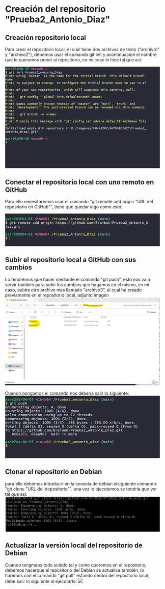# Creación del repositorio "Prueba2_Antonio_Diaz"

## Creación repositorio local
Para crear el repositorio local, el cual tiene dos archivos de texto ("archivo1" y "archivo2"), debemos usar el comando git init y acontinuacion el nombre que le queramos poner al repositorio, en mi caso lo hice tal que así:

![](https://github.com/Braibon/Actividad1_1/blob/gh-pages/unidad1/img/init.jpg)

## Conectar el repositorio local con uno remoto en GitHub

Para ello necesitaremos usar el comando "git remote add origin "URL del repositorio en GitHub"", tiene que quedar algo como esto:

![](/unidad1/img/origin.png)

## Subir el repositorio local a GitHub con sus cambios

Lo tendremos que hacer mediante el comando "git push", esto nos va a servir también para subir los cambios que hagamos en el mismo, en mi caso, subire otro archivo mas llamado "archivo3", el cual he creado previamente en el repositorio local, adjunto imagen
![](/unidad1/img/archivos.png)

Cuando pongamos el comando nos debería salir lo siguiente:
![](/unidad1/img/push.png)

## Clonar el repositorio en Debian

para ello debemos introducir en la consola de debian elsiguiente comando: "git clone "URL del depositorio"". 
una vez lo ejecutemos se tendría que ver tal que así:
![](/unidad1/img/clone.png)

## Actualizar la versión local del repositorio de Debian

Cuando tengmaos todo subido tal y como queremos en el repositorio, debemos hacerque el repositorio del Debian se actualice también, lo haremos con el comando "git pull" estando dentro del repositorio local, debe salir lo siguiente al ejecutarlo:
![](pull.png)










